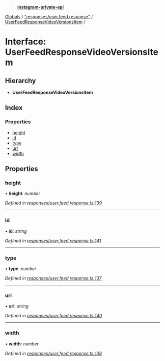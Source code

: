 > **[instagram-private-api](../README.md)**

[Globals](../README.md) / ["responses/user.feed.response"](../modules/_responses_user_feed_response_.md) / [UserFeedResponseVideoVersionsItem](_responses_user_feed_response_.userfeedresponsevideoversionsitem.md) /

# Interface: UserFeedResponseVideoVersionsItem

## Hierarchy

* **UserFeedResponseVideoVersionsItem**

## Index

### Properties

* [height](_responses_user_feed_response_.userfeedresponsevideoversionsitem.md#height)
* [id](_responses_user_feed_response_.userfeedresponsevideoversionsitem.md#id)
* [type](_responses_user_feed_response_.userfeedresponsevideoversionsitem.md#type)
* [url](_responses_user_feed_response_.userfeedresponsevideoversionsitem.md#url)
* [width](_responses_user_feed_response_.userfeedresponsevideoversionsitem.md#width)

## Properties

###  height

• **height**: *number*

*Defined in [responses/user.feed.response.ts:139](https://github.com/dilame/instagram-private-api/blob/173bc62/src/responses/user.feed.response.ts#L139)*

___

###  id

• **id**: *string*

*Defined in [responses/user.feed.response.ts:141](https://github.com/dilame/instagram-private-api/blob/173bc62/src/responses/user.feed.response.ts#L141)*

___

###  type

• **type**: *number*

*Defined in [responses/user.feed.response.ts:137](https://github.com/dilame/instagram-private-api/blob/173bc62/src/responses/user.feed.response.ts#L137)*

___

###  url

• **url**: *string*

*Defined in [responses/user.feed.response.ts:140](https://github.com/dilame/instagram-private-api/blob/173bc62/src/responses/user.feed.response.ts#L140)*

___

###  width

• **width**: *number*

*Defined in [responses/user.feed.response.ts:138](https://github.com/dilame/instagram-private-api/blob/173bc62/src/responses/user.feed.response.ts#L138)*